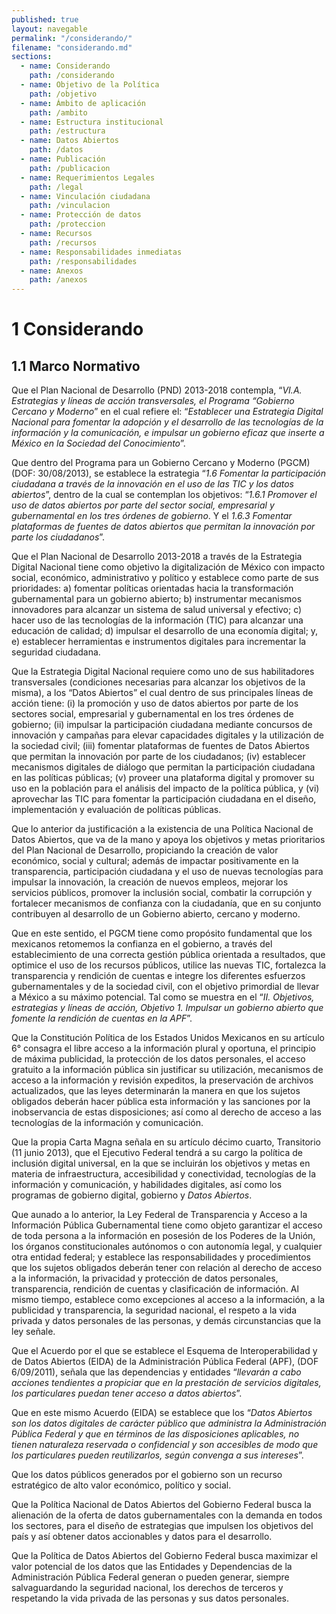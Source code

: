 ```yaml
---
published: true
layout: navegable
permalink: "/considerando/"
filename: "considerando.md"
sections:
  - name: Considerando
    path: /considerando
  - name: Objetivo de la Política
    path: /objetivo
  - name: Ámbito de aplicación
    path: /ambito
  - name: Estructura institucional
    path: /estructura
  - name: Datos Abiertos
    path: /datos
  - name: Publicación
    path: /publicacion
  - name: Requerimientos Legales
    path: /legal
  - name: Vinculación ciudadana
    path: /vinculacion
  - name: Protección de datos
    path: /proteccion
  - name: Recursos
    path: /recursos
  - name: Responsabilidades inmediatas
    path: /responsabilidades
  - name: Anexos
    path: /anexos
---
```


# 1 Considerando

## 1.1  Marco Normativo

Que el Plan Nacional de Desarrollo (PND) 2013-2018 contempla, “*VI.A. Estrategias y líneas de acción transversales, el Programa “Gobierno Cercano y Moderno*” en el cual refiere el: “*Establecer una Estrategia Digital Nacional para fomentar la adopción y el desarrollo de las tecnologías de la información y la comunicación, e impulsar un gobierno eficaz que inserte a México en la Sociedad del Conocimiento*”.

Que dentro del Programa para un Gobierno Cercano y Moderno (PGCM) (DOF: 30/08/2013), se establece la estrategia “*1.6 Fomentar la participación ciudadana a través de la innovación en el uso de las TIC y los datos abiertos*”, dentro de la cual se contemplan los objetivos: “*1.6.1 Promover el uso de datos abiertos por parte del sector social, empresarial y gubernamental en los tres órdenes de gobierno*. Y el *1.6.3 Fomentar plataformas de fuentes de datos abiertos que permitan la innovación por parte los ciudadanos*”.

Que el Plan Nacional de Desarrollo 2013-2018 a través de la Estrategia Digital Nacional tiene como objetivo la digitalización de México con impacto social, económico, administrativo y político y establece como parte de sus prioridades: a) fomentar políticas orientadas hacia la transformación gubernamental para un gobierno abierto; b) instrumentar mecanismos innovadores para alcanzar un sistema de salud universal y efectivo; c) hacer uso de las tecnologías de la información (TIC) para alcanzar una educación de calidad; d) impulsar el desarrollo de una economía digital; y, e) establecer herramientas e instrumentos digitales para incrementar la seguridad ciudadana.

Que la Estrategia Digital Nacional requiere como uno de sus habilitadores  transversales (condiciones necesarias para alcanzar los objetivos de la misma), a los “Datos Abiertos” el cual dentro de sus principales líneas de acción tiene: (i) la promoción y uso de datos abiertos por parte de los sectores social, empresarial y gubernamental en los tres órdenes de gobierno; (ii) impulsar la participación ciudadana mediante concursos de innovación y campañas para elevar capacidades digitales y la utilización de la sociedad civil; (iii) fomentar plataformas de fuentes de Datos  Abiertos que permitan la innovación por parte de los ciudadanos; (iv) establecer mecanismos digitales de diálogo que permitan la participación ciudadana en las políticas públicas; (v) proveer una plataforma digital y promover su uso en la población para el análisis del impacto de la política pública, y (vi) aprovechar las TIC para fomentar la participación ciudadana en el diseño, implementación y evaluación de políticas públicas.

Que lo anterior da justificación a la existencia de una Política Nacional de Datos Abiertos, que va de la mano y apoya los objetivos y metas prioritarios del Plan Nacional de Desarrollo, propiciando la creación de valor económico, social y cultural; además de impactar positivamente en la transparencia, participación ciudadana y el uso de nuevas tecnologías para impulsar la innovación, la creación de nuevos empleos, mejorar los servicios públicos, promover la inclusión social, combatir la corrupción y fortalecer mecanismos de confianza con la ciudadanía, que en su conjunto contribuyen al desarrollo de un Gobierno abierto, cercano y moderno.

Que en este sentido, el PGCM tiene como propósito fundamental que los mexicanos retomemos la confianza en el gobierno, a través del establecimiento de una correcta gestión pública orientada a resultados, que optimice el uso de los recursos públicos, utilice las nuevas TIC, fortalezca la transparencia y rendición de cuentas e integre los diferentes esfuerzos gubernamentales y de la sociedad civil, con el objetivo primordial de llevar a México a su máximo potencial. Tal como se muestra en el “*II. Objetivos, estrategias y líneas de acción, Objetivo 1. Impulsar un gobierno abierto que fomente la rendición de cuentas en la APF*”.

Que la Constitución Política de los Estados Unidos Mexicanos en su artículo 6° consagra el libre acceso a la información plural y oportuna, el principio de máxima publicidad, la protección de los datos personales, el acceso gratuito a la información pública sin justificar su utilización, mecanismos de acceso a la información y revisión expeditos, la preservación de archivos actualizados, que las leyes determinarán la manera en que los sujetos obligados deberán hacer pública esta información y las sanciones por la inobservancia de estas disposiciones; así como al derecho de acceso a las tecnologías de la información y comunicación.

Que la propia Carta Magna señala en su artículo décimo cuarto, Transitorio (11 junio 2013), que el Ejecutivo Federal tendrá a su cargo la política de inclusión digital universal, en la que se incluirán los objetivos y metas en materia de infraestructura, accesibilidad y conectividad, tecnologías de la información y comunicación, y habilidades digitales, así como los programas de gobierno digital, gobierno y *Datos Abiertos*.

Que aunado a lo anterior, la Ley Federal de Transparencia y Acceso a la Información Pública Gubernamental tiene como objeto garantizar el acceso de toda persona a la información en posesión de los Poderes de la Unión, los órganos constitucionales autónomos o con autonomía legal, y cualquier otra entidad federal; y establece las responsabilidades y procedimientos que los sujetos obligados deberán tener con relación al derecho de acceso a la información, la privacidad y protección de datos personales, transparencia, rendición de cuentas y clasificación de información. Al mismo tiempo, establece como excepciones al acceso a la información, a la publicidad y transparencia, la seguridad nacional, el respeto a la vida privada y datos personales de las personas, y demás circunstancias que la ley señale.

Que el Acuerdo por el que se establece el Esquema de Interoperabilidad y de Datos Abiertos (EIDA) de la Administración Pública Federal (APF), (DOF 6/09/2011), señala que las dependencias y entidades “*llevarán a cabo acciones tendientes a propiciar que en la prestación de servicios digitales, los particulares puedan tener acceso a datos abiertos*”.

Que en este mismo Acuerdo (EIDA) se establece que los “*Datos Abiertos son los datos digitales de carácter público que administra la Administración Pública Federal y que en términos de las disposiciones aplicables, no tienen naturaleza reservada o confidencial y son accesibles de modo que los particulares pueden reutilizarlos, según convenga a sus intereses*”.

Que los datos públicos generados por el gobierno son un recurso estratégico de alto valor económico, político y social.

Que la Política Nacional de Datos Abiertos del Gobierno Federal busca la alienación de la oferta de datos gubernamentales con la demanda en todos los sectores, para el diseño de estrategias que impulsen los objetivos del país y así obtener datos accionables y datos para el desarrollo.

Que la Política de Datos Abiertos del Gobierno Federal busca maximizar el valor potencial de los datos que las Entidades y Dependencias de la Administración Pública Federal generan o pueden generar, siempre salvaguardando la seguridad nacional, los derechos de terceros y respetando la vida privada de las personas y sus datos personales.
